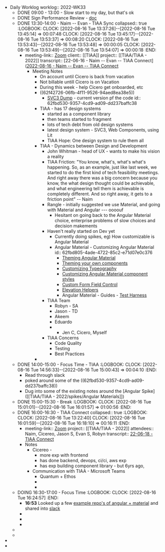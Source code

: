 - Daily Worklog
  worklog:: 2022-WK33
	- DONE 09:00 - 13:00 - Slow start to my day, but that's ok
	- DONE Sign Performance Review - [doc](https://docs.google.com/document/d/1oIzWIAbrBsBx6SFEPwBIefFeabNIxEbdNnGKLMO1aFI/edit)
	- DONE 13:30-14:00 - Naim -- Evan - TIAA Sync
	  collapsed:: true
	  :LOGBOOK:
	  CLOCK: [2022-08-16 Tue 13:37:26]--[2022-08-16 Tue 13:45:14] =>  00:07:48
	  CLOCK: [2022-08-16 Tue 13:45:17]--[2022-08-16 Tue 13:53:37] =>  00:08:20
	  CLOCK: [2022-08-16 Tue 13:53:43]--[2022-08-16 Tue 13:53:48] =>  00:00:05
	  CLOCK: [2022-08-16 Tue 13:53:49]--[2022-08-16 Tue 13:54:07] =>  00:00:18
	  :END:
		- meeting-link:: [Zoom](https://www.google.com/url?q=https://rangle.zoom.us/j/83773105256?pwd%3DMjBKNXV5MlF2VUdMbGV2dWVYOCsyUT09&sa=D&source=calendar&ust=1661102642170061&usg=AOvVaw2phKBjm8dDO7XE4i7ReWK5)
		  client:: [[TIAA]]
		  project:: [[TIAA/TIAA - 2022]]
		  transcript:: [22-06-16 - Naim -- Evan -- TIAA Connect]([2022-08-16 - Naim -- Evan -- TIAA Connect](https://otter.ai/u/XuFBLahTnwID76aEdNw1jYnqHSU?f=home)
			- Meeting Notes
				- On account until Cicero is back from vacation
				- Not billable untill Cicero is on Vacation
				- During this week - help Cicero get onboarded, etc
				- ((62f42726-06fb-4f11-9526-94aed8ea38e5))
					- [SVC3 Dump](https://app.box.com/folder/165548025914) - current version pf the code
					  id:: 62fbd530-9357-4cd9-ad09-dd237baffc38
				- TIAA - has 17 design systems
					- started as a component library
					- then teams started to fragment
					- lots of tech debt from old design systems
					- latest design system - SVC3, Web Components, using Lit
					- TIAA Hope: One design system to rule them all
				- TIAA - Dynamics between Design and Development
					- John Whitman - head of UX - wants to make his vision a reality
					- TIAA Friction: "You know, what's, what's what's happening. So, as an example, just like last week, we started to do the first kind of tech feasibility meetings. And right away there was a big concern because you know, the what design thought could be achievable, and what engineering tell them is achievable is completely different. And so right away, it gets to a friction point" -- Naim
					- Rangle - initially suggested we use Material, and going with Material and Angular --- oooouf
						- Hesitant on going back to the Angular Material choice, enterprise problems of slow choices and decision makements
					- Haven't really started on Dev yet
						- Currently doing spikes, eg) How customizable is Angular Material
						- Angular Material - Customizing Angular Material
						  id:: 62fbd805-4ade-4722-85c2-e71d07e0c376
							- [Theming Angular Material](https://material.angular.io/guide/theming)
							- [Theming your own components](https://material.angular.io/guide/theming-your-components)
							- [Customizing Typeography](https://material.angular.io/guide/typography)
							- [Customizing Angular Material component styles](https://material.angular.io/guide/customizing-component-styles)
							- [Custom Form Field Control](https://material.angular.io/guide/creating-a-custom-form-field-control)
							- [Elevation Helpers](https://material.angular.io/guide/elevation)
							- Angular Material - Guides - [Test Harness](https://material.angular.io/guide/using-component-harnesses)
					- TIAA Team
						- Robyn - SA
						- Jason - TD
						- Akeem
						- Eduardo
						- + Jen C, Cicero, Myself
					- TIAA Concerns
						- Code Quality
						- Testing
						- Best Practices
				-
	- DONE 14:00-15:00 - Focus Time - TIAA
	  :LOGBOOK:
	  CLOCK: [2022-08-16 Tue 14:56:33]--[2022-08-16 Tue 15:00:43] =>  00:04:10
	  :END:
		- Read through slack
		- poked around some of the ((62fbd530-9357-4cd9-ad09-dd237baffc38))
		- Dug into some of the existing notes around the [Angular Spike]([[TIAA/TIAA - 2022/spikes/Angular Materials]])
	- DONE 15:00-15:30 - Break
	  :LOGBOOK:
	  CLOCK: [2022-08-16 Tue 15:01:01]--[2022-08-16 Tue 16:01:57] =>  01:00:56
	  :END:
	- DONE 16:00-16:30 - TIAA Connect
	  collapsed:: true
	  :LOGBOOK:
	  CLOCK: [2022-08-16 Tue 13:22:40]
	  CLOCK: [2022-08-16 Tue 16:01:59]--[2022-08-16 Tue 16:18:10] =>  00:16:11
	  :END:
		- meeting-link:: [Zoom](https://www.google.com/url?q=https://rangle.zoom.us/j/88497825609?pwd%3DWEp2VW5mNDlOV2huZUtweVJHOXBJUT09&sa=D&source=calendar&ust=1661102381005767&usg=AOvVaw0oNLgCbP3352Gq3abyTIEm)
		  project:: [[TIAA/TIAA - 2022]]
		  attendees:: Naim, Cicereo, Jason S, Evan S, Robyn
		  transcript:: [22-06-18 - TIAA Connect](https://otter.ai/u/TQIS9SS8iaBI7RVHW0CaRunM6sw?f=home)
		- Notes
			- Cicereo -
				- more exp with frontend
				- has done backend, devops, ci/ci, aws exp
				- has exp building component library - but 6yrs ago,
			- Communication with TIAA - Microsoft Teams
				- Quantum + Ethos
				-
				-
	- DOING 16:30-17:00 - Focus Time
	  :LOGBOOK:
	  CLOCK: [2022-08-16 Tue 16:24:57]
	  :END:
		- **16:53** Looked up a few [example repo's of angular + material](((62fc0104-5084-41a7-99d8-2a9bf59228b6))) and shared into [slack](https://rangle.slack.com/archives/C03HUUCBW14/p1660675951376309?thread_ts=1660230792.437029&cid=C03HUUCBW14)
		-
		-
		-
	-
	-
-
-
